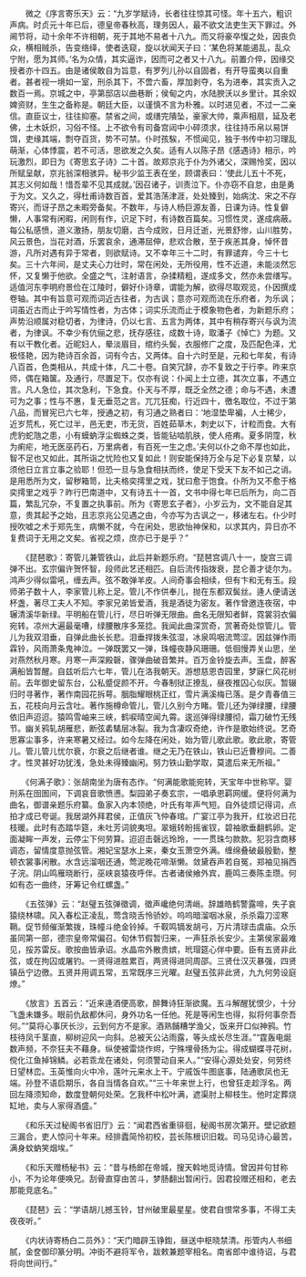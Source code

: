 <!-- { "loadSidebar": true } -->
　　微之《序言寄乐天》云：“九岁学赋诗，长者往往惊其可怪。年十五六，粗识声病。时贞元十年已后，德皇帝春秋高，理务因人，最不欲文法吏生天下罪过。外阃节将，动十余年不许相朝，死于其地不易者十八九。而又将豪卒愎之处，因丧负众，横相贼杀，告变络绎，使者迭窥，旋以状闻天子曰：‘某色将某能遏乱，乱众宁附，愿为其师。’名为众情，其实逼诈，因而可之者又十八九。前置介倅，因缘交授者亦十四五。由是诸侯敢自为旨意，有罗列儿孙以自固者，有开导蛮夷以自重者。甚者视一境如一室，刑杀其下，不啻六畜，厚加剥夺，名为进奉，其实贡入之数百一焉。京城之中，亭第邸店以曲巷断；侯甸之内，水陆腴沃以乡里计。其余奴婢资财，生生之备称是。朝廷大臣，以谨慎不言为朴雅。以时进见者，不过一二亲信。直臣议士，往往抑塞。禁省之间，或缮完隤坠，豪家大帅，乘声相扇，延及老佛，土木妖炽，习俗不怪。上不欲令有司备宫闼中小碎须求，往往持币帛以易饼饵，吏缘其端，剽夺百货，势不可禁。仆时孩騃，不惯闻见，独于书传中初习理乱萌渐，心体悸震，若不可活，思欲发之久矣。适有人以陈子昂《感遇诗》相示，吟玩激烈，即日为《寄思玄子诗》二十首。故郑京兆于仆为外诸父，深赐怜奖，因以所赋呈献，京兆翁深相骇异。秘书少监王表在坐，顾谓表曰：‘使此儿五十不死，其志义何如哉！惜吾辈不见其成就。’因召诸子，训责泣下。仆亦窃不自怠，由是勇于为文。又久之，得杜甫诗数百首，爱其浩荡津涯，处处臻到，始病沈、宋之不存寄兴，而讶子昂之未暇旁备矣。不数年，与诗人杨巨源友善，日课为诗。性复僻懒，人事常有闲暇，闲则有作，识足下时，有诗数百篇矣。习惯性灵，遂成病蔽。每公私感愤，道义激扬，朋友切磨，古今成败，日月迁逝，光景舒惨，山川胜势，风云景色，当花对酒，乐罢哀余，通滞屈伸，悲欢合散，至于疾恙其身，悼怀昔游，凡所对遇有异于常者，则欲赋诗。又不幸年三十二时，有罪谴弃，今三十七矣。三十六年间，是丈夫心力壮时，常在闲处，无所役用，性不近道，未能淡然忘怀，又复懒于他欲。全盛之气，注射语言，杂揉精粗，遂成多文，然亦未尝缮写。适值河东李明府景俭在江陵时，僻好仆诗章，谓能为解，欲得尽取观览，仆因撰成卷轴。其中有旨意可观而词近古往者，为古讽；意亦可观而流在乐府者，为乐讽；词虽近古而止于吟写情性者，为古体；词实乐流而止于模象物色者，为新题乐府；声势沿顺属对稳切者，为律诗，仍以七言、五言为两体，其中有稍存寄兴与讽为流者，为律讽。不幸少有伉俪之悲，抚存感往，成数十诗，取潘子《悼亡》为题。又有以干教化者。近昵妇人，晕淡眉目，绾约头鬓，衣服修广之度，及匹配色泽，尤极怪艳，因为艳诗百余首，词有今古，又两体。自十六时至是，元和七年矣，有诗八百首，色类相从，共成十体，凡二十卷。自笑冗辞，亦不复致之于行李。昨来京师，偶在箱箧。及通行，尽置足下。仅亦有说：仆闻上士立德，其次立事，不遇立言。凡人急位，其次急利，下急食。仆天与不厚，既乏全然之德；命与不遇，未遭可为之事；性与不惠，复无垂范之言。兀兀狂痴，行近四十，徼名取位，不过于第八品，而冒宪已六七年，授通之初，有习通之熟者曰：‘地湿垫卑褊，人士稀少，近岁荒札，死亡过半，邑无吏，市无货，百姓茹草木，刺史以下，计粒而食。大有虎豹蛇虺之患，小有蟆蚋浮尘蜘蛛之类，皆能钻啮肌肤，使人疮痏。夏多阴霪，秋为痢疟，地无医巫药石，万里病者，有百死一生之虑。’夫何以仆之命不厚也如此，智不足也又如此，其所诣之忧险也又复如此！则安能保持万全与足下必复京辇，以须他日立言立事之验耶！但恐一旦与急食相扶而终，使足下受天下友不如己之诮。是用悉所为文，留秽箱笥，比夫格奕摴里之戏，犹曰愈于饱食。仆所为又不愈于格奕摴里之戏乎？昨行巴南道中，又有诗五十一首，文书中得七年已后所为，向二百篇，繁乱冗杂，不复置之执事前。所为《寄思玄子者》，小岁云为，文不能自足其意，贵其起予之始，且志京兆公见遇之由，今亦写为古讽之一，移诸左右。仆少时授吹嘘之术于郑先生，病懒不就，今在闲处，思欲怡神保和，以求其内，异日亦不复费词于无用之文矣。省视之烦，庶亦已于是乎？”

　　《琵琶歌》：寄管儿兼管铁山，此后并新题乐府。“琵琶宫调八十一，旋宫三调弹不出。玄宗偏许贺怀智，段师此艺还相匹。自后流传指拨衰，昆仑善才徒尔为。鸿声少得似雷吼，缠去声。弦不敢弹羊皮。人间奇事会相续，但有卞和无有玉。段师弟子数十人，李家管儿称上足。管儿不作供奉儿，抛在东都双鬓丝。逄人便请送杯盏，著尽工夫人不知。李家兄弟皆爱酒，我是酒徒为密友。著作曾邀连夜宿，中辗清溪华新绿。平明船在管儿行，尽日听弹无限曲。曲名无限知者鲜，霓裳羽衣偏宛转。凉州大遍最毫嘈，绿腰散序多笼捻。我闻此曲深赏奇，赏著奇处惊管儿。管儿为我双泪垂，自弹此曲长长悲。泪垂捍拨朱弦湿，冰泉鸣咽流莺涩。因兹弹作雨霖铃，风雨萧条鬼神泣。一弹既罢又一弹，珠幢夜静风珊珊。低徊慢弄关山思，坐对燕然秋月寒。月寒一声深殿磬，骤弹曲破音繁并。百万金铃旋去声。玉盘，醉客满船皆暂醒。自兹听后六七年，管儿在洛我朝天。游想慈恩杏园里，梦寐仁风花树前。去年御史留东台，公私蹙促颜不开。今春制狱正撩乱，昼夜推囚心似灰。暂辍归时寻著作，著作南园花拆萼。胭脂耀眼桃正红，雪片满溪梅已落。是夕青春值三五，花枝向月云含吐。著作施樽命管儿，管儿久别今方睹。管儿还为弹绿腰，绿腰依旧声迢迢。猿鸣雪岫来三峡，鹤唳晴空闻九霄。逡巡弹得绿腰彻，霜刀破竹无残节。幽关鸦轧胡雁悲，断弦砉騞层冰裂。我为含凄叹奇绝，许作是歌始终说。艺奇思寡尘事多，许来寒暑又经过。如今左降在闲处，始为管儿歌此歌。歌此歌，寄管儿。管儿管儿忧尔衰，尔衰之后继者谁。继之无乃在铁山，铁山已近曹穆间。二善才。性灵甚好功犹浅，急处未得臻幽闲。努力铁山勤学取，莫遣后来无所祖。”

　　《何满子歌》：张胡南坐为唐有态作。“何满能歌能宛转，天宝年中世称罕。婴刑系在囹圄间，下调哀音歌愤懑。梨园弟子奏玄宗，一唱承恩羁网缓。便将何满为曲名，御谱亲题乐府纂。鱼家入内本领绝，叶氏有年声气短。自外徒烦记得词，点拍才成已夸诞。我居湖外拜君侯，正值灰飞仲春琯。广宴江亭为我开，红妆迟日花枝暖。此时有态踏华筵，未吐芳词貌夷坦。翠蛾转盼摇雀钗，碧袖歌垂翻鹤卵。定面凝眸一声发，云停尘下何劳算。迢迢击磬远玲玲，一一贯珠匀款款。犯羽含商移调态，留情度意抛弦管。湘妃宝瑟水上来，秦女玉萧空外满。缠绵叠破最殷勤，整顿衣裳事闲散。水含远溜咽还通，莺泥晚花啼渐懒。敛黛吞声若自冤，郑袖见捐西子浣。阴山鸣雁晓断行，巫峡哀猿夜呼伴。古者诸侯飨外宾，鹿鸣三奏陈圭瓒。何如有态一曲终，牙筹记令红螺盏。”

　　《五弦弹》云：“赵璧五弦弹徵调，徵声巉绝何清峭。辞雄皓鹤警露啼，失子哀猿绕林啸。风入春松正凌乱，莺含晓舌怜骄妙。呜呜暗溜咽冰泉，杀杀霜刀涩寒鞘。促节频催渐繁拨，珠幢斗绝金铃掉。千靫鸣镝发胡弓，万片清球击虞庙。众乐虽同第一部，德宗皇帝常偏召。旬休节假暂归来，一声狂杀长安少。主第侯家最难见，挼苏雷反。歌按曲皆承诏。水晶帘外散贵嫔，玳瑁筵心伴中要。臣有五贤非此弦，或在拘囚或屠钓。一贤得进胜累百，两贤得进同周邵。三贤仕汉灭暴强，四贤镇岳宁边徼。五贤并用调五常，五常既序三光曜。赵璧五弦非此贤，九九何劳设庭燎。”

　　《放言》五首云：“近来逄酒便高歌，醉舞诗狂渐欲魔。五斗解醒犹恨少，十分飞盏未嫌多。眼前仇敌都休问，身外功名一任他。死是等闲生也得，拟将何事奈吾何。”“莫将心事厌长沙，云到何方不是家。酒熟餔糟学渔父，饭来开口似神鸦。竹枝待凤千茎直，柳树迎风一向斜。总被天公沾雨露，等头成长尽生涯。”“霆轰电烻数声频，不奈狂夫不藉身。纵使被雷烧作烬，宁殊埋骨扬为尘。得成蝴蝶寻花树，傥化江鱼掉锦鳞。必若乖龙在诸处，何须警动自来人。”“安得心源处处安，何劳终日望林峦。玉英惟向火中冷，莲叶元来水上干。宁戚饭牛图底事，陆通歌凤也无端。孙登不语启期乐，各自当情各自欢。”“三十年来世上行，也曾狂走趁浮名。两回左降须知命，数度登朝何处荣。乞我杯中松叶满，遮渠肘上柳枝生。他时定葬烧缸地，卖与人家得酒盛。”

　　《和乐天过秘阁书省旧厅》云：“闻君西省重徘徊，秘阁书房次第开。壁记欲题三漏合，吏人惊问十年来。经排蠹简怜初校，芸长陈根识旧栽。司马见诗心最苦，满身蚊蚋笑烟埃。”

　　《和乐天赠杨秘书》云：“昔与杨郎在帝城，搜天斡地觅诗情。曾因并句甘称小，不为论年便唤兄。刮骨直穿由苦斗，梦肠翻出暂闲行。因君投赠还相和，老去那能竞底名。”

　　《琵琶》云：“学语胡儿撼玉铃，甘州破里最星星。使君自恨常多事，不得工夫夜夜听。”

　　《内状诗寄杨白二员外》：“天门暗辟玉铮鍧，昼送中枢晓禁清。彤管内人书细腻，金奁御印篆分明。冲街不避将军令，跋敕兼题宰相名。南省郎中谁待诏，与君将向世间行。”

